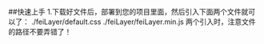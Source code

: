 ##快速上手
1.下载好文件后，部署到您的项目里面，然后引入下面两个文件就可以了：
./feiLayer/default.css
./feiLayer/feiLayer.min.js
两个引入时，注意文件的路径不要弄错了！
